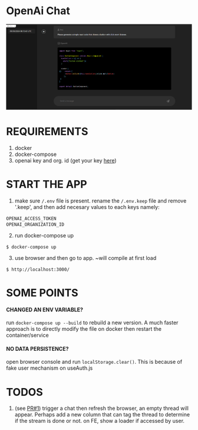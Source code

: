# OpenAi Chat 
![Screenshot](./screenshot.png)

# REQUIREMENTS
1. docker
2. docker-compose
3. openai key and org. id (get your key [here](https://platform.openai.com/api-keys)) 

# START THE APP
1. make sure `/.env` file is present. rename the `/.env.keep` file and remove '.keep', and then add necesary values to each keys namely:
```
OPENAI_ACCESS_TOKEN
OPENAI_ORGANIZATION_ID
```

2. run docker-compose up
```
$ docker-compose up
```

3. use browser and then go to app. ~will compile at first load
```
$ http://localhost:3000/
```

# SOME POINTS

#### CHANGED AN ENV VARIABLE?
run ```docker-compose up --build``` to rebuild a new version. A much faster approach is to directly modify the file on docker then restart the container/service

#### NO DATA PERSISTENCE?
open browser console and run ```localStorage.clear()```. This is because of fake user mechanism on useAuth.js

# TODOS
1. (see [PR#1](https://github.com/rookiemonkey/openai_chat/pull/1)) trigger a chat then refresh the browser, an empty thread will appear. Perhaps add a new column that can tag the thread to determine if the stream is done or not. on FE, show a loader if accessed by user.